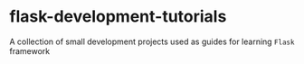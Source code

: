 # flask-development-tutorials
A collection of small development projects used as guides for learning `Flask` framework
